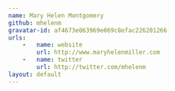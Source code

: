 ```yaml
---
name: Mary Helen Montgomery
github: mhelenm
gravatar-id: af4673e063969e069c8efac226201266
urls:
    -   name: website
        url: http://www.maryhelenmiller.com
    -   name: twitter
        url: http://twitter.com/mhelenm
layout: default
---
```

